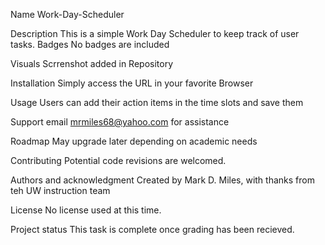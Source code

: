 Name
Work-Day-Scheduler

Description
This is a simple Work Day Scheduler to keep track of user tasks.
Badges
No badges are included

Visuals
Scrrenshot added in Repository

Installation
Simply access the URL in your favorite Browser

Usage
Users can add their action items in the time slots and save them

Support
email mrmiles68@yahoo.com for assistance

Roadmap
May upgrade later depending on academic needs

Contributing
Potential code revisions are welcomed. 


Authors and acknowledgment
Created by Mark D. Miles, with thanks from teh UW instruction team

License
No license used at this time.

Project status
This task is complete once grading has been recieved. 